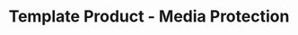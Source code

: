 ---
permalink: /product-documents/template-product/nist-800-53/mp/
layout: control_family
title: Template Product - Media Protection
category: Product Documents
lead: |
  Control responses for NIST 800-53 rev4.
subnav:
  data: components.template-product.satisfies
  href: ['#%', control_key]
  text: control_key
product_info:
  name: Template Product
  opencontrol_component: template-product
  control_family_shorthand: MP
---